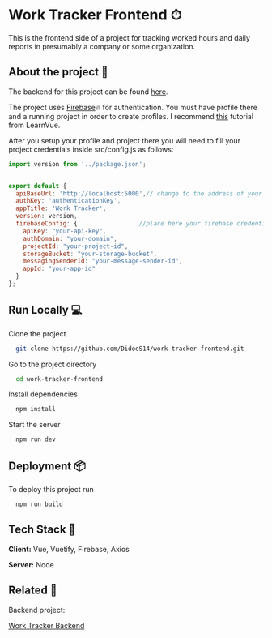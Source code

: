 
# Work Tracker Frontend ⏱

This is the frontend side of a project for tracking worked hours and daily reports in presumably a company or some organization. 
## About the project 📑

The backend for this project can be found [here](https://github.com/DidoeS14/work-tracker-backend?tab=readme-ov-file).

The project uses [Firebase](https://firebase.google.com)🔥 for authentication. You must have profile there and a running project in order to create profiles. I recommend [this](https://learnvue.co/articles/vue-firebase-authentication) tutorial from LearnVue.

After you setup your profile and project there you will need to fill your project credentials inside src/config.js as follows:

```javascript
import version from '../package.json';


export default {
  apiBaseUrl: 'http://localhost:5000',// change to the address of your server
  authKey: 'authenticationKey',
  appTitle: 'Work Tracker',
  version: version,
  firebaseConfig: {                 //place here your firebase credentials
    apiKey: "your-api-key",
    authDomain: "your-domain",
    projectId: "your-project-id",
    storageBucket: "your-storage-bucket",
    messagingSenderId: "your-message-sender-id",
    appId: "your-app-id"
  }
};

```

## Run Locally 💻

Clone the project

```bash
  git clone https://github.com/DidoeS14/work-tracker-frontend.git
```

Go to the project directory

```bash
  cd work-tracker-frontend
```

Install dependencies

```bash
  npm install
```

Start the server

```bash
  npm run dev
```


## Deployment 📦
 
To deploy this project run

```bash
  npm run build
```


## Tech Stack 🔧

**Client:** Vue, Vuetify, Firebase, Axios

**Server:** Node


## Related 🔗

Backend project:

[Work Tracker Backend](https://github.com/DidoeS14/work-tracker-backend?tab=readme-ov-file)

